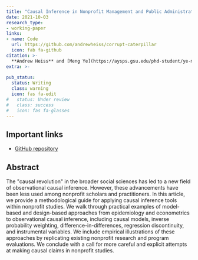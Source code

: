 ```yaml
---
title: "Causal Inference in Nonprofit Management and Public Administration"
date: 2021-10-03
research_type:
- working-paper
links:
- name: Code
  url: https://github.com/andrewheiss/corrupt-caterpillar
  icon: fab fa-github
citation: >-
  **Andrew Heiss** and [Meng Ye](https://aysps.gsu.edu/phd-student/ye-meng/), “Causal Inference in Nonprofit Management and Public Administration”
extra: >-
  
pub_status: 
  status: Writing
  class: warning
  icon: fas fa-edit
#   status: Under review
#   class: success
#   icon: fas fa-glasses
---
```


## Important links

- [GitHub repository](https://github.com/andrewheiss/corrupt-caterpillar)


## Abstract

The "causal revolution" in the broader social sciences has led to a new field of observational causal inference. However, these advancements have been less used among nonprofit scholars and practitioners. In this article, we provide a methodological guide for applying causal inference tools within nonprofit studies. We walk through practical examples of model-based and design-based approaches from epidemiology and econometrics to observational causal inference, including causal models, inverse probability weighting, difference-in-differences, regression discontinuity, and instrumental variables. We include empirical illustrations of these approaches by replicating existing nonprofit research and program evaluations. We conclude with a call for more careful and explicit attempts at making causal claims in nonprofit studies.
